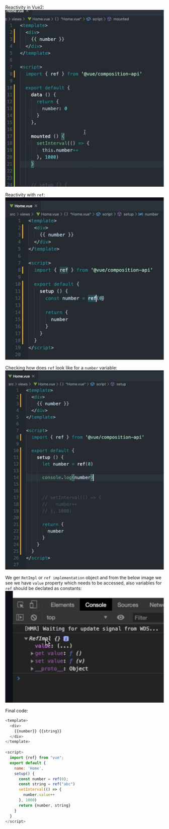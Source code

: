 Reactivity in Vue2:
![](./assets/Pasted%20image%2020221109131705.png)

Reactivity with `ref`:
![](./assets/Pasted%20image%2020221109131548.png)

Checking how does `ref` look like for a `number` variable:
![](./assets/Pasted%20image%2020221109132051.png)

We ger `RetImpl` or `ref implementation` object and from the below image we see we have `value` property which needs to be accessed, also variables for `ref` should be declated as constants: 
![](./assets/Pasted%20image%2020221109132139.png)

Final code:
```js
<template>
  <div>
    {{number}} {{string}}
  </div>
</template>

<script>
  import {ref} from "vue";
  export default {
    name: 'Home',
    setup() {
      const number = ref(0);
      const string = ref("abc")
      setInterval(() => {
        number.value++
      }, 1000)
      return {number, string}
    }
  }
</script>
```